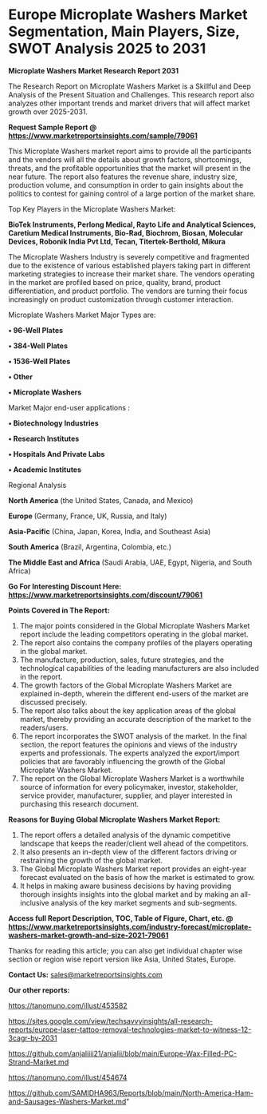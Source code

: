 # Europe Microplate Washers Market Segmentation, Main Players, Size, SWOT Analysis 2025 to 2031

<strong>Microplate Washers Market Research Report 2031</strong>

The Research Report on Microplate Washers Market is a Skillful and Deep Analysis of the Present Situation and Challenges. This research report also analyzes other important trends and market drivers that will affect market growth over 2025-2031.

<strong>Request Sample Report @ <a href=https://www.marketreportsinsights.com/sample/79061>https://www.marketreportsinsights.com/sample/79061</a></strong>

This Microplate Washers market report aims to provide all the participants and the vendors will all the details about growth factors, shortcomings, threats, and the profitable opportunities that the market will present in the near future. The report also features the revenue share, industry size, production volume, and consumption in order to gain insights about the politics to contest for gaining control of a large portion of the market share.

Top Key Players in the Microplate Washers Market:

<strong>BioTek Instruments, Perlong Medical, Rayto Life and Analytical Sciences, Caretium Medical Instruments, Bio-Rad, Biochrom, Biosan, Molecular Devices, Robonik India Pvt Ltd, Tecan, Titertek-Berthold, Mikura</strong>

The Microplate Washers Industry is severely competitive and fragmented due to the existence of various established players taking part in different marketing strategies to increase their market share. The vendors operating in the market are profiled based on price, quality, brand, product differentiation, and product portfolio. The vendors are turning their focus increasingly on product customization through customer interaction.

Microplate Washers Market Major Types are:

<strong>• 96-Well Plates

• 384-Well Plates

• 1536-Well Plates

• Other

• Microplate Washers</strong>

Market Major end-user applications :

<strong>• Biotechnology Industries

• Research Institutes

• Hospitals And Private Labs

• Academic Institutes</strong>

Regional Analysis

</u><strong><b>North America</b></strong> (the United States, Canada, and Mexico)

<strong><b>Europe </b></strong>(Germany, France, UK, Russia, and Italy)

<strong><b>Asia-Pacific</b></strong> (China, Japan, Korea, India, and Southeast Asia)

<strong><b>South America</b></strong> (Brazil, Argentina, Colombia, etc.)

<strong><b>The Middle East and Africa</b></strong> (Saudi Arabia, UAE, Egypt, Nigeria, and South Africa)

<strong>Go For Interesting Discount Here: <a href=https://www.marketreportsinsights.com/discount/79061>https://www.marketreportsinsights.com/discount/79061</a></strong>

<strong>Points Covered in The Report:</strong>
<ol>
  <li>The major points considered in the Global Microplate Washers Market report include the leading competitors operating in the global market.</li>
  <li>The report also contains the company profiles of the players operating in the global market.</li>
  <li>The manufacture, production, sales, future strategies, and the technological capabilities of the leading manufacturers are also included in the report.</li>
  <li>The growth factors of the Global Microplate Washers Market are explained in-depth, wherein the different end-users of the market are discussed precisely.</li>
  <li>The report also talks about the key application areas of the global market, thereby providing an accurate description of the market to the readers/users.</li>
  <li>The report incorporates the SWOT analysis of the market. In the final section, the report features the opinions and views of the industry experts and professionals. The experts analyzed the export/import policies that are favorably influencing the growth of the Global Microplate Washers Market.</li>
  <li>The report on the Global Microplate Washers Market is a worthwhile source of information for every policymaker, investor, stakeholder, service provider, manufacturer, supplier, and player interested in purchasing this research document.</li>
</ol>
<strong>Reasons for Buying Global Microplate Washers Market Report:</strong>

<ol>
  <li>The report offers a detailed analysis of the dynamic competitive landscape that keeps the reader/client well ahead of the competitors.</li>
  <li>It also presents an in-depth view of the different factors driving or restraining the growth of the global market.</li>
  <li>The Global Microplate Washers Market report provides an eight-year forecast evaluated on the basis of how the market is estimated to grow.</li>
  <li>It helps in making aware business decisions by having providing thorough insights insights into the global market and by making an all-inclusive analysis of the key market segments and sub-segments.</li>
</ol>
<strong>Access full Report Description, TOC, Table of Figure, Chart, etc. @ <a href=https://www.marketreportsinsights.com/industry-forecast/microplate-washers-market-growth-and-size-2021-79061>https://www.marketreportsinsights.com/industry-forecast/microplate-washers-market-growth-and-size-2021-79061</a></strong>


Thanks for reading this article; you can also get individual chapter wise section or region wise report version like Asia, United States, Europe.

<strong>Contact Us:</strong>
sales@marketreportsinsights.com

<strong>Our other reports:</strong>

<a href=https://tanomuno.com/illust/453582>https://tanomuno.com/illust/453582</a>

<a href=https://sites.google.com/view/techsavvyinsights/all-research-reports/europe-laser-tattoo-removal-technologies-market-to-witness-12-3cagr-by-2031>https://sites.google.com/view/techsavvyinsights/all-research-reports/europe-laser-tattoo-removal-technologies-market-to-witness-12-3cagr-by-2031</a>

<a href=https://github.com/anjaliiii21/anjalii/blob/main/Europe-Wax-Filled-PC-Strand-Market.md>https://github.com/anjaliiii21/anjalii/blob/main/Europe-Wax-Filled-PC-Strand-Market.md</a>

<a href=https://tanomuno.com/illust/454674>https://tanomuno.com/illust/454674</a>

<a href=https://github.com/SAMIDHA963/Reports/blob/main/North-America-Ham-and-Sausages-Washers-Market.md>https://github.com/SAMIDHA963/Reports/blob/main/North-America-Ham-and-Sausages-Washers-Market.md</a>"
